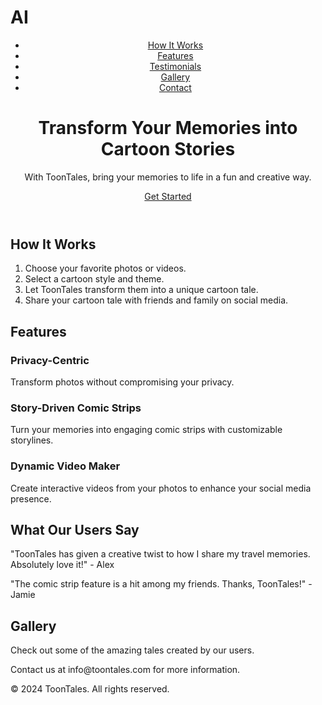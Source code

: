 # AI

<html lang="en">
<head>
    <meta charset="UTF-8">
    <meta name="viewport" content="width=device-width, initial-scale=1.0">
    <title>ToonTales - Transform Your Memories</title>
    <link rel="stylesheet" href="style.css"> <!-- Linking CSS file -->
</head>
<body>

<header>
    <nav>
        <ul>
            <li><a href="#how-it-works">How It Works</a></li>
            <li><a href="#features">Features</a></li>
            <li><a href="#testimonials">Testimonials</a></li>
            <li><a href="#gallery">Gallery</a></li>
            <li><a href="#contact">Contact</a></li>
        </ul>
    </nav>
    <div class="hero-section">
        <h1>Transform Your Memories into Cartoon Stories</h1>
        <p>With ToonTales, bring your memories to life in a fun and creative way.</p>
        <a href="#get-started" class="cta-button">Get Started</a>
    </div>
</header>

<section id="how-it-works">
    <h2>How It Works</h2>
    <ol>
        <li>Choose your favorite photos or videos.</li>
        <li>Select a cartoon style and theme.</li>
        <li>Let ToonTales transform them into a unique cartoon tale.</li>
        <li>Share your cartoon tale with friends and family on social media.</li>
    </ol>
</section>

<section id="features">
    <h2>Features</h2>
    <div class="feature-item">
        <h3>Privacy-Centric</h3>
        <p>Transform photos without compromising your privacy.</p>
    </div>
    <div class="feature-item">
        <h3>Story-Driven Comic Strips</h3>
        <p>Turn your memories into engaging comic strips with customizable storylines.</p>
    </div>
    <div class="feature-item">
        <h3>Dynamic Video Maker</h3>
        <p>Create interactive videos from your photos to enhance your social media presence.</p>
    </div>
</section>

<section id="testimonials">
    <h2>What Our Users Say</h2>
    <div class="testimonial-item">
        <p>"ToonTales has given a creative twist to how I share my travel memories. Absolutely love it!" - Alex</p>
    </div>
    <div class="testimonial-item">
        <p>"The comic strip feature is a hit among my friends. Thanks, ToonTales!" - Jamie</p>
    </div>
</section>

<section id="gallery">
    <h2>Gallery</h2>
    <p>Check out some of the amazing tales created by our users.</p>
    <!-- Images or links to stories would go here -->
</section>

<footer>
    <p>Contact us at info@toontales.com for more information.</p>
    <p>&copy; 2024 ToonTales. All rights reserved.</p>
</footer>

</body>
</html>

